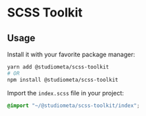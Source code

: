 # SCSS Toolkit

## Usage

Install it with your favorite package manager:

```bash
yarn add @studiometa/scss-toolkit
# OR
npm install @studiometa/scss-toolkit
```

Import the `index.scss` file in your project:

```scss
@import "~/@studiometa/scss-toolkit/index";
```
